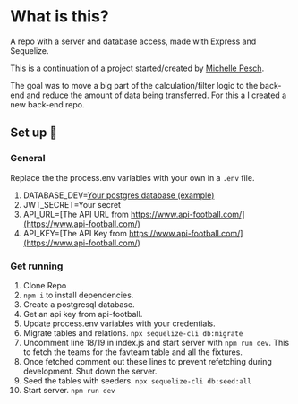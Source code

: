 # What is this?

A repo with a server and database access, made with Express and Sequelize.

This is a continuation of a project started/created by [Michelle Pesch](https://github.com/mipes4/sportsbetting_fe).

The goal was to move a big part of the calculation/filter logic to the back-end and reduce the amount of data being transferred. For this a I created a new back-end repo.

## Set up :electric_plug:

### General

Replace the the process.env variables with your own in a `.env` file.

1. DATABASE_DEV=[Your postgres database (example)](https://www.elephantsql.com/)
2. JWT_SECRET=Your secret
3. API_URL=[The API URL from https://www.api-football.com/](https://www.api-football.com/)
4. API_KEY=[The API Key from https://www.api-football.com/](https://www.api-football.com/)

### Get running

1. Clone Repo
2. `npm i` to install dependencies.
3. Create a postgresql database.
4. Get an api key from api-football.
5. Update process.env variables with your credentials.
6. Migrate tables and relations. `npx sequelize-cli db:migrate`
7. Uncomment line 18/19 in index.js and start server with `npm run dev`. This to fetch the teams for the favteam table and all the fixtures.
8. Once fetched comment out these lines to prevent refetching during development. Shut down the server.
9. Seed the tables with seeders. `npx sequelize-cli db:seed:all`
10. Start server. `npm run dev`
